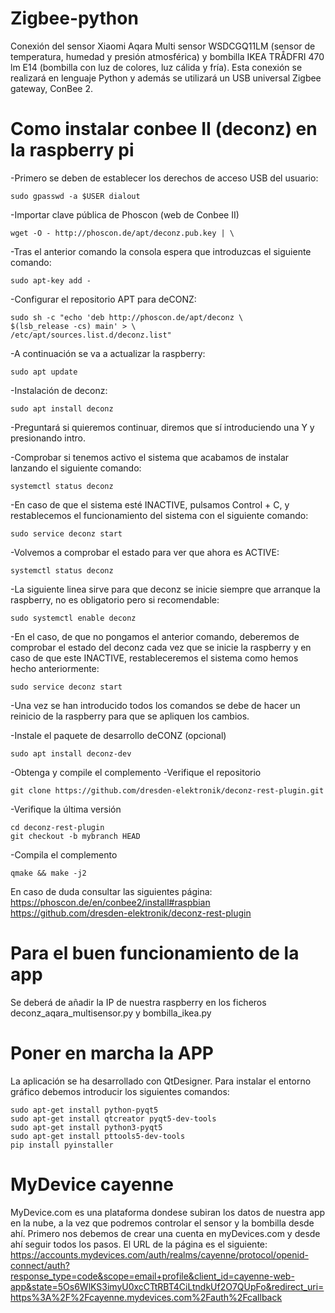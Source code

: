 # Zigbee-python
Conexión del sensor Xiaomi Aqara Multi sensor WSDCGQ11LM (sensor de temperatura, humedad y presión atmosférica) y bombilla IKEA TRÅDFRI 470 lm E14 (bombilla con luz de colores, luz cálida y fría). Esta conexión se realizará en lenguaje Python y además se utilizará un USB universal Zigbee gateway, ConBee 2.

# Como instalar conbee II (deconz) en la raspberry pi
-Primero se deben de establecer los derechos de acceso USB del usuario:

	sudo gpasswd -a $USER dialout

-Importar clave pública de Phoscon (web de Conbee II)

	wget -O - http://phoscon.de/apt/deconz.pub.key | \

-Tras el anterior comando la consola espera que introduzcas el siguiente comando:

	sudo apt-key add -

-Configurar el repositorio APT para deCONZ:

	sudo sh -c "echo 'deb http://phoscon.de/apt/deconz \
	$(lsb_release -cs) main' > \
	/etc/apt/sources.list.d/deconz.list"

-A continuación se va a actualizar la raspberry:

	sudo apt update

-Instalación de deconz:

	sudo apt install deconz

-Preguntará si quieremos continuar, diremos que sí introduciendo una Y y presionando intro.

-Comprobar si tenemos activo el sistema que acabamos de instalar lanzando el siguiente comando:

	systemctl status deconz

-En caso de que el sistema esté INACTIVE, pulsamos Control + C, y restablecemos el funcionamiento del sistema con el siguiente comando:

	sudo service deconz start

-Volvemos a comprobar el estado para ver que ahora es ACTIVE:

	systemctl status deconz

-La siguiente linea sirve para que deconz se inicie siempre que arranque la raspberry, no es obligatorio pero si recomendable:

	sudo systemctl enable deconz

-En el caso, de que no pongamos el anterior comando, deberemos de comprobar el estado del deconz cada vez que se inicie la raspberry y en caso de que este INACTIVE, restableceremos el sistema como hemos hecho anteriormente:

	sudo service deconz start

-Una vez se han introducido todos los comandos se debe de hacer un reinicio de la raspberry para que se apliquen los cambios.

-Instale el paquete de desarrollo deCONZ (opcional)

	sudo apt install deconz-dev
	
-Obtenga y compile el complemento
-Verifique el repositorio

	git clone https://github.com/dresden-elektronik/deconz-rest-plugin.git
	
-Verifique la última versión

	cd deconz-rest-plugin
	git checkout -b mybranch HEAD
	
-Compila el complemento

	qmake && make -j2


En caso de duda consultar las siguientes página:
https://phoscon.de/en/conbee2/install#raspbian 
https://github.com/dresden-elektronik/deconz-rest-plugin

# Para el buen funcionamiento de la app
Se deberá de añadir la IP de nuestra raspberry en los ficheros deconz_aqara_multisensor.py y bombilla_ikea.py

# Poner en marcha la APP
La aplicación se ha desarrollado con QtDesigner. Para instalar el entorno gráfico debemos introducir los siguientes comandos:

	sudo apt-get install python-pyqt5 
	sudo apt-get install qtcreator pyqt5-dev-tools 
	sudo apt-get install python3-pyqt5 
	sudo apt-get install pttools5-dev-tools 
	pip install pyinstaller 

# MyDevice cayenne
MyDevice.com es una plataforma dondese subiran los datos de nuestra app en la nube, a la vez que podremos controlar el sensor y la bombilla desde ahí. Primero nos debemos de crear una cuenta en myDevices.com y desde ahí seguir todos los pasos. El URL de la página es el siguiente:
https://accounts.mydevices.com/auth/realms/cayenne/protocol/openid-connect/auth?response_type=code&scope=email+profile&client_id=cayenne-web-app&state=5Os6WlKS3imyU0xcCTtRBT4CiLtndkUf2O7QUpFo&redirect_uri=https%3A%2F%2Fcayenne.mydevices.com%2Fauth%2Fcallback
